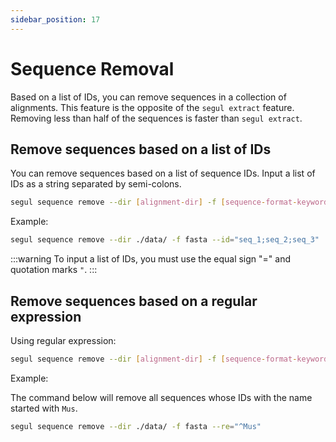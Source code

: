 ```yaml
---
sidebar_position: 17
---
```


# Sequence Removal

Based on a list of IDs, you can remove sequences in a collection of alignments. This feature is the opposite of the `segul extract` feature. Removing less than half of the sequences is faster than `segul extract`.

## Remove sequences based on a list of IDs

You can remove sequences based on a list of sequence IDs. Input a list of IDs as a string separated by semi-colons.

```Bash
segul sequence remove --dir [alignment-dir] -f [sequence-format-keyword] --id="[list-of-id]"
```

Example:

```Bash
segul sequence remove --dir ./data/ -f fasta --id="seq_1;seq_2;seq_3"
```

:::warning
To input a list of IDs, you must use the equal sign "=" and quotation marks `"`.
:::

## Remove sequences based on a regular expression

Using regular expression:

```Bash
segul sequence remove --dir [alignment-dir] -f [sequence-format-keyword] --re=["regex"]
```

Example:

The command below will remove all sequences whose IDs with the name started with `Mus`.

```Bash
segul sequence remove --dir ./data/ -f fasta --re="^Mus"
```
